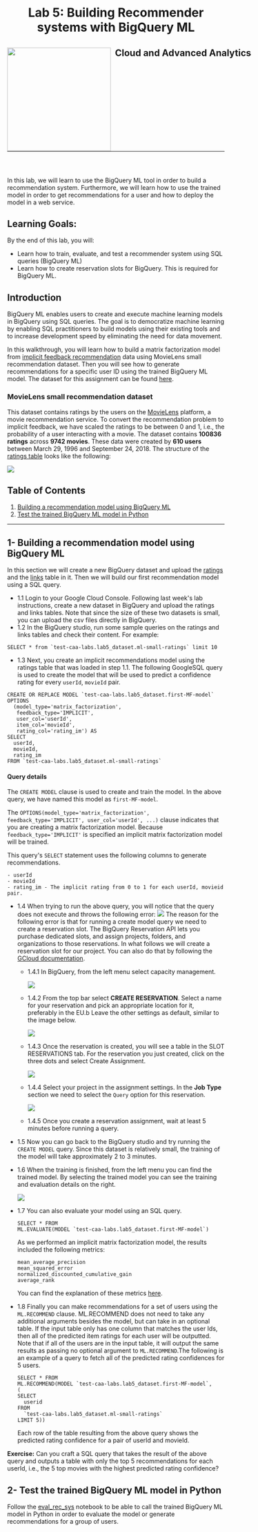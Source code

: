 <h1 align="center"> Lab 5: Building Recommender systems with BigQuery ML </h1>
<div>
<td> 
<img src="https://upload.wikimedia.org/wikipedia/commons/thumb/2/2b/Logo_Universit%C3%A9_de_Lausanne.svg/2000px-Logo_Universit%C3%A9_de_Lausanne.svg.png" style="padding-right:10px;width:240px;float:left"/></td>
<h2 style="white-space: nowrap">Cloud and Advanced Analytics </h2></td>
<hr style="clear:both">
<p style="font-size:0.85em; margin:2px; text-align:justify">
<br>
<br>
</div>


In this lab, we will learn to use the BigQuery ML tool in order to build a recommendation system. Furthermore, we will learn how to use the trained model in order to 
get recommendations for a user and how to deploy the model in a web service.

## Learning Goals:
By the end of this lab, you will:
- Learn how to train, evaluate, and test a recommender system using SQL queries (BigQuery ML)
- Learn how to create reservation slots for BigQuery. This is required for BigQuery ML.

## Introduction
BigQuery ML enables users to create and execute machine learning models in BigQuery using SQL queries. The goal is to democratize machine learning by enabling SQL practitioners to build models using their existing tools and to increase development speed by eliminating the need for data movement.

In this walkthrough, you will learn how to build a matrix factorization model from [implicit feedback recommendation](https://baotramduong.medium.com/recommender-system-impicit-vs-explicit-feedback-394917307a7f#:~:text=Definition%3A,%2C%20actions%2C%20or%20implicit%20signals.) data using MovieLens small recommendation dataset. Then you will see how to generate recommendations for a specific user ID using the trained BigQuery ML model. The dataset for this assignment can be found [here](data/).

### MovieLens small recommendation dataset
This dataset contains ratings by the users on the [MovieLens](http://movielens.org/) platform, a movie recommendation service. To convert the recommendation problem to implicit feedback, we have scaled the ratings to be between 0 and 1, i.e., the probability of a user interacting with a movie. The dataset contains __100836 ratings__ across __9742 movies__. These data were created by __610 users__ between March 29, 1996 and September 24, 2018. The structure of the [ratings table](data/ml-small-ratings.csv) looks like the following:

<img src="imgs/data-overview.png">

## Table of Contents
1. [Building a recommendation model using BigQuery ML](#1--building-a-recommendation-model-using-bigquery-ml)
2. [Test the trained BigQuery ML model in Python](#2--test-the-trained-bigquery-ml-model-in-python)

----------
## 1- Building a recommendation model using BigQuery ML
In this section we will create a new BigQuery dataset and upload the [ratings](data/ml-small-ratings.csv) and the [links](data/ml-small-links.csv) table in it. Then we will build our first recommendation model using a SQL query.

- 1.1 Login to your Google Cloud Console. Following last week's lab instructions, create a new dataset in BigQuery and upload the ratings and links tables. Note that since the size of these two datasets is small, you can upload the csv files directly in BigQuery.
- 1.2 In the BigQuery studio, run some sample queries on the ratings and links tables and check their content. For example:
```
SELECT * from `test-caa-labs.lab5_dataset.ml-small-ratings` limit 10
```
- 1.3 Next, you create an implicit recommendations model using the ratings table that was loaded in step 1.1. The following GoogleSQL query is used to create the model that will be used to predict a confidence rating for every `userId`, `movieId` pair.
```
CREATE OR REPLACE MODEL `test-caa-labs.lab5_dataset.first-MF-model`
OPTIONS
  (model_type='matrix_factorization',
   feedback_type='IMPLICIT',
   user_col='userId',
   item_col='movieId',
   rating_col='rating_im') AS
SELECT
  userId,
  movieId,
  rating_im
FROM `test-caa-labs.lab5_dataset.ml-small-ratings`
```
#### Query details
The `CREATE MODEL` clause is used to create and train the model. In the above query, we have named this model  as `first-MF-model`.

The `OPTIONS(model_type='matrix_factorization', feedback_type='IMPLICIT', user_col='userId', ...)` clause indicates that you are creating a matrix factorization model. Because `feedback_type='IMPLICIT'` is specified an implicit matrix factorization model will be trained.

This query's `SELECT` statement uses the following columns to generate recommendations.

    - userId
    - movieId
    - rating_im - The implicit rating from 0 to 1 for each userId, movieid pair.

- 1.4 When trying to run the above query, you will notice that the query does not execute and throws the following error:
  <img src="imgs/error_bqml.png">
  The reason for the following error is that for running a create model query we need to create a reservation slot. The BigQuery Reservation API lets you purchase dedicated slots, and assign projects, folders, and organizations to those reservations. In what follows we will create a reservation slot for our project. You can also do that by following the [GCloud documentation](https://cloud.google.com/bigquery/docs/reservations-assignments).

    - 1.4.1 In BigQuery, from the left menu select capacity management.

      <img src="imgs/capacity-management.png">
    
    - 1.4.2 From the top bar select __CREATE RESERVATION__. Select a name for your reservation and pick an appropriate location for it, preferably in the EU.b Leave the other settings as default, similar to the image below.

      <img src="imgs/reservation_settings.png">
    
    - 1.4.3 Once the reservation is created, you will see a table in the SLOT RESERVATIONS tab. For the reservation you just created, click on the three dots and select Create Assignment.

      <img src="imgs/create_assignment.png">
    
    - 1.4.4 Select your project in the assignment settings. In the __Job Type__ section we need to select the `Query` option for this reservation.

      <img src="imgs/assignment_settings.png">

    - 1.4.5 Once you create a reservation assignment, wait at least 5 minutes before running a query.

- 1.5 Now you can go back to the BigQuery studio and try running the `CREATE MODEL` query. Since this dataset is relatively small, the training of the model will take approximately 2 to 3 minutes.
- 1.6 When the training is finished, from the left menu you can find the trained model. By selecting the trained model you can see the training and evaluation details on the right.

    <img src="imgs/training_details.png">

- 1.7 You can also evaluate your model using an SQL query.
    ```
    SELECT * FROM 
    ML.EVALUATE(MODEL `test-caa-labs.lab5_dataset.first-MF-model`)
    ```
    As we performed an implicit matrix factorization model, the results included the following metrics:
    ```
    mean_average_precision
    mean_squared_error
    normalized_discounted_cumulative_gain
    average_rank
    ```
    You can find the explanation of these metrics [here](https://cloud.google.com/bigquery/docs/reference/standard-sql/bigqueryml-syntax-evaluate#matrix_factorization_models).

- 1.8 Finally you can make recommendations for a set of users using the `ML.RECOMMEND` clause. ML.RECOMMEND does not need to take any additional arguments besides the model, but can take in an optional table. If the input table only has one column that matches the user Ids, then all of the predicted item ratings for each user will be outputted. Note that if all of the users are in the input table, it will output the same results as passing no optional argument to `ML.RECOMMEND`.The following is an example of a query to fetch all of the predicted rating confidences for 5 users.
    ```
    SELECT * FROM
    ML.RECOMMEND(MODEL `test-caa-labs.lab5_dataset.first-MF-model`,
    (
    SELECT
      userid
    FROM
      `test-caa-labs.lab5_dataset.ml-small-ratings`
    LIMIT 5))
    ```
    Each row of the table resulting from the above query shows the predicted rating confidence for a pair of userId and movieId.

__Exercise:__ Can you craft a SQL query that takes the result of the above query and outputs a table with only the top 5 recommendations for each userId, i.e., the 5 top movies with the highest predicted rating confidence?

## 2- Test the trained BigQuery ML model in Python
Follow the [eval_rec_sys](eval_rec_sys.ipynb) notebook to be able to call the trained BigQuery ML model in Python in order to evaluate the model or generate recommendations for a group of users.
